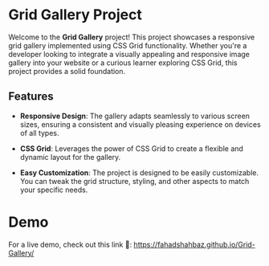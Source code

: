 # Grid Gallery Project

Welcome to the **Grid Gallery** project! This project showcases a responsive grid gallery implemented using CSS Grid functionality. Whether you're a developer looking to integrate a visually appealing and responsive image gallery into your website or a curious learner exploring CSS Grid, this project provides a solid foundation.

## Features

- **Responsive Design**: The gallery adapts seamlessly to various screen sizes, ensuring a consistent and visually pleasing experience on devices of all types.

- **CSS Grid**: Leverages the power of CSS Grid to create a flexible and dynamic layout for the gallery.

- **Easy Customization**: The project is designed to be easily customizable. You can tweak the grid structure, styling, and other aspects to match your specific needs.

# Demo
For a live demo, check out this link 🔗: https://fahadshahbaz.github.io/Grid-Gallery/
